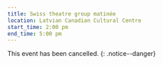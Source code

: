 ```yaml
---
title: Swiss theatre group matinée
location: Latvian Canadian Cultural Centre
start_time: 2:00 pm
end_time: 5:00 pm
---
```


This event has been cancelled.
{: .notice--danger}
